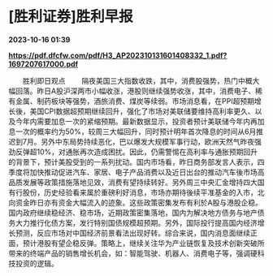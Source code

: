 # [胜利证券]胜利早报

**2023-10-16 01:39**

**https://pdf.dfcfw.com/pdf/H3_AP202310131601408332_1.pdf?1697207617000.pdf**

　　胜利即日观点 　　隔夜美国三大指数收跌，其中，消费股强势，热门中概大幅回落。昨日A股沪深两市小幅收涨，港股则继续强势收涨，其中，消费电子、稀有金属、制药板块等强势，酒旅消费、煤炭等续弱。市场消息看，在PPI超预期增长後，美国CPI数据超预期继续回升，强化了市场对美联储要维持高利率更久、以及今年内需要加息一次的紧缩预期。最新数据显示，投资者预计美联储今年内再加息一次的概率约为50%，较周三大幅回升，同时预计明年首次降息的时间从6月推迟到7月。另外中东局势持续恶化，巴以爆发大规模军事行动，欧洲天然气昨夜强劲反弹超10%，对通胀再次造成困扰。因此，仍需警惕在高利率与通胀预期回升的背景下，预计美股受到的一系列扰动。国内市场看，昨日商务部发言人表示，四季度将加快推动促进汽车、家居、电子产品消费以及近日出台的推动汽车後市场高品质发展等政策措施落地见效，消费有望持续转好。另外周三中央汇金增持四大国有行股份，历史经验看来属於重磅利好消息，市场亦期待後续平准基金的入市，北向资金昨日亦有资金大幅流入的迹象。这些政策密集发布有利於A股与港股企稳。国内政府继续稳经济、稳市场，近期政策密集落地，国内为解决地方债务与地产债务大力推行化债方案，发行特别国债规模超预期。另外，国际投行提高国内经济增长预测，反应市场对中国经济前景看法出现好转。综合来说，国内消息面继续正面，预计港股有望企稳反弹。策略上，继续关注华为产业链恢复及技术创新突破所带来的终端产品的销售增长机会，如：智能驾驶、机器人、消费电子等，强调硬科技投资的逻辑。